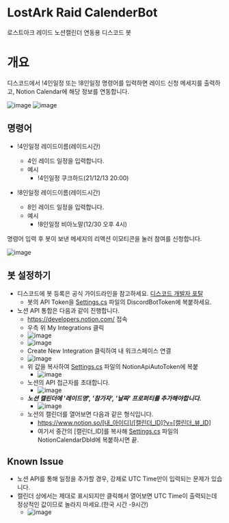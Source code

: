 # LostArk Raid CalenderBot
로스트아크 레이드 노션캘린더 연동용 디스코드 봇

# 개요

디스코드에서 !4인일정 또는 !8인일정 명령어를 입력하면 레이드 신청 메세지를 출력하고, Notion Calendar에 해당 정보를 연동합니다.

![image](https://user-images.githubusercontent.com/94309745/145355772-779a4ac1-34eb-4b68-99dd-fe8106413b34.png)
![image](https://user-images.githubusercontent.com/94309745/142360536-13d44600-96b6-44b9-b41a-86864b36c0c5.png)


## 명령어

- !4인일정 레이드이름(레이드시간)
  - 4인 레이드 일정을 입력합니다.
  - 예시
    - !4인일정 쿠크하드(21/12/13 20:00)

- !8인일정 레이드이름(레이드시간)
  - 8인 레이드 일정을 입력합니다.
  - 예시
    - !8인일정 비아노말(12/30 오후 4시)

명령어 입력 후 봇이 보낸 메세지의 리액션 이모티콘을 눌러 참여를 신청합니다.

![image](https://user-images.githubusercontent.com/94309745/142360941-b2953c2b-0f84-4d91-8f51-088ab3146714.png)

## 봇 설정하기

- 디스코드에 봇 등록은 공식 가이드라인을 참고하세요. [디스코드 개발자 포탈](https://discord.com/developers/applications)
  - 봇의 API Token을 [Settings.cs](https://github.com/DippingSauce101/LostArk-Raid-CalendarBot/blob/81c917716e2f3bce482d6b1d40ef84e110b12103/DiscordLostArkBot/Constants/Settings.cs#L5) 파일의 DiscordBotToken에 복붙하세요.
- 노션 API 통합은 다음과 같이 진행합니다.
  - https://developers.notion.com/ 접속
  - 우측 위 My Integrations 클릭
  - ![image](https://user-images.githubusercontent.com/94309745/142361414-a8cab82a-652d-4e41-a7b8-2f85168b1fb8.png)
  - ![image](https://user-images.githubusercontent.com/94309745/142361493-4f334e95-3773-4234-856f-5d275ad81be1.png)
  - Create New Integration 클릭하여 내 워크스페이스 연결
  - ![image](https://user-images.githubusercontent.com/94309745/142361543-a0670199-ad6a-4246-a4e4-ccbf1754e272.png)
  - 위 값을 복사하여 [Settings.cs](https://github.com/DippingSauce101/LostArk-Raid-CalendarBot/blob/81c917716e2f3bce482d6b1d40ef84e110b12103/DiscordLostArkBot/Constants/Settings.cs#L6) 파일의 NotionApiAutoToken에 복붙
    - ![image](https://user-images.githubusercontent.com/94309745/142361641-58401995-32f8-40d5-985a-733d1db13bf3.png)
  - 노션의 API 접근자를 초대합니다.
    - ![image](https://user-images.githubusercontent.com/94309745/144707565-06f484d0-e33b-49aa-84d3-713e0490ee70.png)
  - ***노션 캘린더에 '레이드명', '참가자', '날짜' 프로퍼티를 추가해야합니다.***
    - ![image](https://user-images.githubusercontent.com/94309745/144707652-4453c68d-e268-46ee-8ad3-3213cea8d287.png)
  - 노션의 캘린더를 열어보면 다음과 같은 형식입니다.
    - https://www.notion.so/[내_아이디]/[캘린더_ID]?v=[캘린더_뷰_ID]
    - 여기서 중간의 [캘린더_ID]를 복사해 [Settings.cs](https://github.com/DippingSauce101/LostArk-Raid-CalendarBot/blob/81c917716e2f3bce482d6b1d40ef84e110b12103/DiscordLostArkBot/Constants/Settings.cs#L7) 파일의 NotionCalendarDbId에 복붙하시면 끝.

## Known Issue

- 노션 API를 통해 일정을 추가할 경우, 강제로 UTC Time만이 입력되는 문제가 있습니다.
- 캘린더 상에서는 제대로 표시되지만 클릭해서 열어보면 UTC Time이 출력되는데 정상적인 값이므로 놀라지 마세요.(한국 시간 -9시간)
  - ![image](https://user-images.githubusercontent.com/94309745/142362241-225d9e8b-fc40-4aaf-8ef2-5c4fbbbe6cfb.png)

